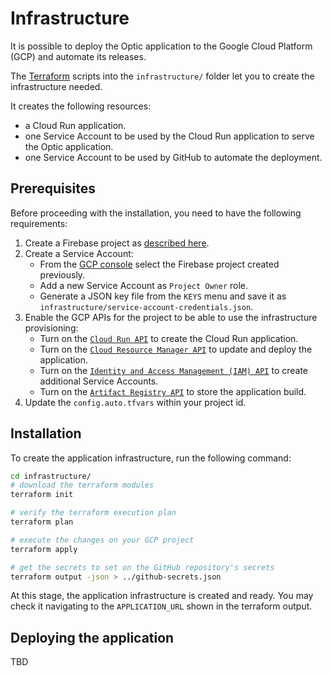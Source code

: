 # Infrastructure

It is possible to deploy the Optic application to the Google Cloud Platform (GCP) and automate its releases.

The [Terraform](https://www.terraform.io/) scripts into the `infrastructure/` folder let you to create
the infrastructure needed.

It creates the following resources:

- a Cloud Run application.
- one Service Account to be used by the Cloud Run application to serve the Optic application.
- one Service Account to be used by GitHub to automate the deployment.

## Prerequisites

Before proceeding with the installation, you need to have the following requirements:

1. Create a Firebase project as [described here](../README.md#prerequisites).
1. Create a Service Account:
   - From the [GCP console](https://console.cloud.google.com/iam-admin/serviceaccounts) select the Firebase project created previously.
   - Add a new Service Account as `Project Owner` role.
   - Generate a JSON key file from the `KEYS` menu and save it as `infrastructure/service-account-credentials.json`.
1. Enable the GCP APIs for the project to be able to use the infrastructure provisioning:
   - Turn on the [`Cloud Run API`](https://console.cloud.google.com/apis/library/run.googleapis.com) to create the Cloud Run application.
   - Turn on the [`Cloud Resource Manager API`](https://console.cloud.google.com/apis/library/cloudresourcemanager.googleapis.com) to update and deploy the application.
   - Turn on the [`Identity and Access Management (IAM) API`](https://console.cloud.google.com/apis/library/iam.googleapis.com) to create additional Service Accounts.
   - Turn on the [`Artifact Registry API`](https://console.cloud.google.com/apis/library/artifactregistry.googleapis.com) to store the application build.
1. Update the `config.auto.tfvars` within your project id.

## Installation

To create the application infrastructure, run the following command:

```sh
cd infrastructure/
# download the terraform modules
terraform init

# verify the terraform execution plan
terraform plan

# execute the changes on your GCP project
terraform apply

# get the secrets to set on the GitHub repository's secrets
terraform output -json > ../github-secrets.json
```

At this stage, the application infrastructure is created and ready.
You may check it navigating to the `APPLICATION_URL` shown in the terraform output.

## Deploying the application

TBD
